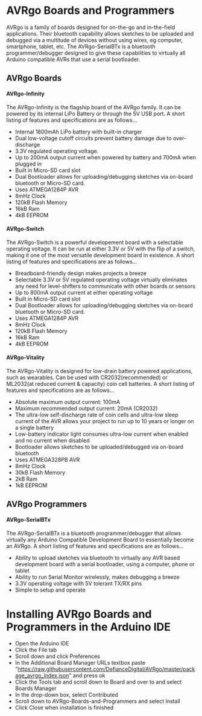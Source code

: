 # AVRgo Boards and Programmers
AVRgo is a family of boards designed for on-the-go and in-the-field applications. Their bluetooth capability allows sketches to be uploaded and debugged via a multitude of devices without using wires, eg computer, smartphone, tablet, etc. The AVRgo-SerialBTx is a bluetooth programmer/debugger designed to give these capabilities to virtually all Arduino compatible AVRs that use a serial bootloader.

## AVRgo Boards
#### AVRgo-Infinity
The AVRgo-Infinity is the flagship board of the AVRgo family. It can be powered by its internal LiPo Battery or through the 5V USB port. A short listing of features and specifications are as follows...
- Internal 1800mAh LiPo battery with built-in charger
- Dual low-voltage cutoff circuits prevent battery damage due to over-discharge
- 3.3V regulated operating voltage.
- Up to 200mA output current when powered by battery and 700mA when plugged in
- Built in Micro-SD card slot 
- Dual Bootloader allows for uploading/debugging sketches via on-board bluetooth or Micro-SD card.
- Uses ATMEGA1284P AVR
- 8mHz Clock
- 120kB Flash Memory
- 16kB Ram
- 4kB EEPROM
#### AVRgo-Switch
The AVRgo-Switch is a powerful developement board with a selectable operating voltage. It can be run at either 3.3V or 5V with the flip of a switch, making it one of the most versatile development board in existence. A short listing of features and specifications are as follows...
- Breadboard-friendly design makes projects a breeze
- Selectable 3.3V or 5V regulated operating voltage virtually eliminates any need for level-shifters to communicate with other boards or sensors
- Up to 800mA output current at either operating voltage
- Built in Micro-SD card slot 
- Dual Bootloader allows for uploading/debugging sketches via on-board bluetooth or Micro-SD card.
- Uses ATMEGA1284P AVR
- 8mHz Clock
- 120kB Flash Memory
- 16kB Ram
- 4kB EEPROM
#### AVRgo-Vitality
The AVRgo-Vitality is designed for low-drain battery powered applications, such as wearables. Can be used with CR2032(recommended) or ML2032(at reduced current & capacity) coin cell batteries. A short listing of features and specifications are as follows...
- Absolute maximum output current: 100mA
- Maximum recommended output current: 20mA (CR2032)
- The ultra-low self-discharge rate of coin cells and ultra-low sleep current of the AVR allows your project to run up to 10 years or longer on a single battery
- Low-battery indicator light consumes ultra-low current when enabled and no current when disabled
- Bootloader allows sketches to be uploaded/debugged via on-board bluetooth
- Uses ATMEGA328PB AVR
- 8mHz Clock
- 30kB Flash Memory
- 2kB Ram
- 1kB EEPROM

## AVRgo Programmers
#### AVRgo-SerialBTx
The AVRgo-SerialBTx is a bluetooth programmer/debugger that allows virtually any Arduino Compatible Development Board to essentially become an AVRgo. A short listing of features and specifications are as follows...
- Ability to upload sketches via bluetooth to virtually any AVR based development board with a serial bootloader, using a computer, phone or tablet
- Ability to run Serial Monitor wirelessly, makes debugging a breeze
- 3.3V operating voltage with 5V tolerant TX/RX pins
- Simple to setup and operate

# Installing AVRgo Boards and Programmers in the Arduino IDE
- Open the Arduino IDE
- Click the File tab
- Scroll down and click Preferences
- In the Additional Board Manager URLs textbox paste "https://raw.githubusercontent.com/DefianceDigital/AVRgo/master/package_avrgo_index.json" and press ok
- Click the Tools tab and scroll down to Board and over to and select Boards Manager
- In the drop-down box, select Contributed
- Scroll down to AVRgo-Boards-and-Programmers and select Install
- Click Close when installation is finished
